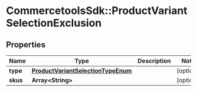 # CommercetoolsSdk::ProductVariantSelectionExclusion

## Properties
Name | Type | Description | Notes
------------ | ------------- | ------------- | -------------
**type** | [**ProductVariantSelectionTypeEnum**](ProductVariantSelectionTypeEnum.md) |  | [optional] 
**skus** | **Array&lt;String&gt;** |  | [optional] 

